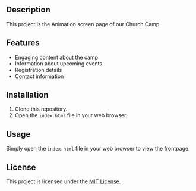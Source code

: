 ## Description

This project is the Animation screen page of our Church Camp.
## Features

- Engaging content about the camp
- Information about upcoming events
- Registration details
- Contact information

## Installation

1. Clone this repository.
2. Open the `index.html` file in your web browser.

## Usage

Simply open the `index.html` file in your web browser to view the frontpage.

## License

This project is licensed under the [MIT License](LICENSE).
